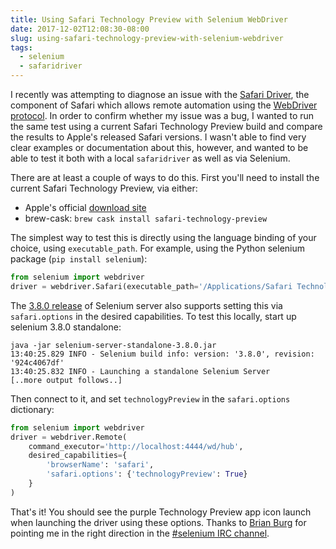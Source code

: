 ```yaml
---
title: Using Safari Technology Preview with Selenium WebDriver
date: 2017-12-02T12:08:30-08:00
slug: using-safari-technology-preview-with-selenium-webdriver
tags:
  - selenium
  - safaridriver
---
```


I recently was attempting to diagnose an issue with the [Safari Driver](https://webkit.org/blog/6900/webdriver-support-in-safari-10/), the component of Safari which allows remote automation using the [WebDriver protocol](https://www.w3.org/TR/webdriver/). In order to confirm whether my issue was a bug, I wanted to run the same test using a current Safari Technology Preview build and compare the results to Apple's released Safari versions. I wasn't able to find very clear examples or documentation about this, however, and wanted to be able to test it both with a local `safaridriver` as well as via Selenium.

There are at least a couple of ways to do this. First you'll need to install the current Safari Technology Preview, via either:

  * Apple's official [download site](https://developer.apple.com/safari/technology-preview/)
  * brew-cask: `brew cask install safari-technology-preview`

The simplest way to test this is directly using the language binding of your choice, using `executable_path`. For example, using the Python selenium package (`pip install selenium`):

```python
from selenium import webdriver
driver = webdriver.Safari(executable_path='/Applications/Safari Technology Preview.app/Contents/MacOS/safaridriver')
```

The [3.8.0 release](http://selenium-release.storage.googleapis.com/index.html?path=3.8/) of Selenium server also supports setting this via `safari.options` in the desired capabilities. To test this locally, start up selenium 3.8.0 standalone:

```shell
java -jar selenium-server-standalone-3.8.0.jar
13:40:25.829 INFO - Selenium build info: version: '3.8.0', revision: '924c4067df'
13:40:25.832 INFO - Launching a standalone Selenium Server
[..more output follows..]
```

Then connect to it, and set `technologyPreview` in the `safari.options` dictionary:

```python
from selenium import webdriver
driver = webdriver.Remote(
    command_executor='http://localhost:4444/wd/hub',
    desired_capabilities={
        'browserName': 'safari',
        'safari.options': {'technologyPreview': True}
    }
)
```

That's it! You should see the purple Technology Preview app icon launch when launching the driver using these options. Thanks to [Brian Burg](http://brrian.org/) for pointing me in the right direction in the [#selenium IRC channel](https://botbot.me/freenode/selenium/).